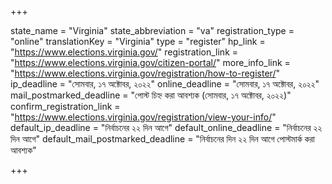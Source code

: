+++

state_name = "Virginia"
state_abbreviation = "va"
registration_type = "online"
translationKey = "Virginia"
type = "register"
hp_link = "https://www.elections.virginia.gov/"
registration_link = "https://www.elections.virginia.gov/citizen-portal/"
more_info_link = "https://www.elections.virginia.gov/registration/how-to-register/"
ip_deadline = "সোমবার, ১৭ অক্টোবর, ২০২২"
online_deadline = "সোমবার, ১৭ অক্টোবর, ২০২২"
mail_postmarked_deadline = "পোস্ট চিহ্ন করা আবশ্যক (সোমবার, ১৭ অক্টোবর, ২০২২)"
confirm_registration_link = "https://www.elections.virginia.gov/registration/view-your-info/"
default_ip_deadline = "নির্বাচনের ২২ দিন আগে"
default_online_deadline = "নির্বাচনের ২২ দিন আগে"
default_mail_postmarked_deadline = "নির্বাচনের দিন ২২ দিন আগে পোস্টমার্ক করা আবশ্যক"

+++